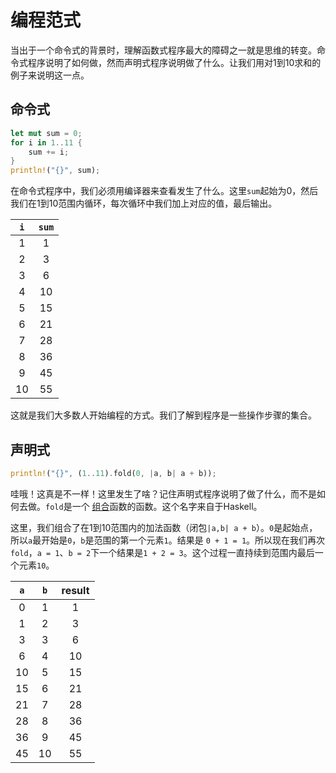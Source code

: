 # 编程范式

当出于一个命令式的背景时，理解函数式程序最大的障碍之一就是思维的转变。命令式程序说明了如何做，然而声明式程序说明做了什么。让我们用对1到10求和的例子来说明这一点。

## 命令式

```rust
let mut sum = 0;
for i in 1..11 {
    sum += i;
}
println!("{}", sum);
```

在命令式程序中，我们必须用编译器来查看发生了什么。这里`sum`起始为0，然后我们在1到10范围内循环，每次循环中我们加上对应的值，最后输出。

| `i` | `sum` |
|:---:|:-----:|
|   1 |     1 |
|   2 |     3 |
|   3 |     6 |
|   4 |    10 |
|   5 |    15 |
|   6 |    21 |
|   7 |    28 |
|   8 |    36 |
|   9 |    45 |
|  10 |    55 |

这就是我们大多数人开始编程的方式。我们了解到程序是一些操作步骤的集合。

## 声明式

```rust
println!("{}", (1..11).fold(0, |a, b| a + b));
```

哇哦！这真是不一样！这里发生了啥？记住声明式程序说明了做了什么，而不是如何去做。`fold`是一个 [组合](https://en.wikipedia.org/wiki/Function_composition)函数的函数。这个名字来自于Haskell。

这里，我们组合了在1到10范围内的加法函数（闭包`|a,b| a + b`）。`0`是起始点，所以`a`最开始是`0`，`b`是范围的第一个元素`1`。结果是
`0 + 1 = 1`。所以现在我们再次`fold`，`a = 1`、`b = 2`下一个结果是`1 + 2 = 3`。这个过程一直持续到范围内最后一个元素`10`。

| `a` | `b` | result |
|:---:|:---:|:------:|
|   0 |   1 |      1 |
|   1 |   2 |      3 |
|   3 |   3 |      6 |
|   6 |   4 |     10 |
|  10 |   5 |     15 |
|  15 |   6 |     21 |
|  21 |   7 |     28 |
|  28 |   8 |     36 |
|  36 |   9 |     45 |
|  45 |  10 |     55 |
